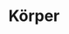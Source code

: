 ---
title: 'Körper'
icon: icon.png
redirect: 'techs/shapes/function:shape_3D'

content:
    items: 
        - '@taxonomy.function': 'shape_3D'
    filter:
        published: true
        type: 'tech' 
---